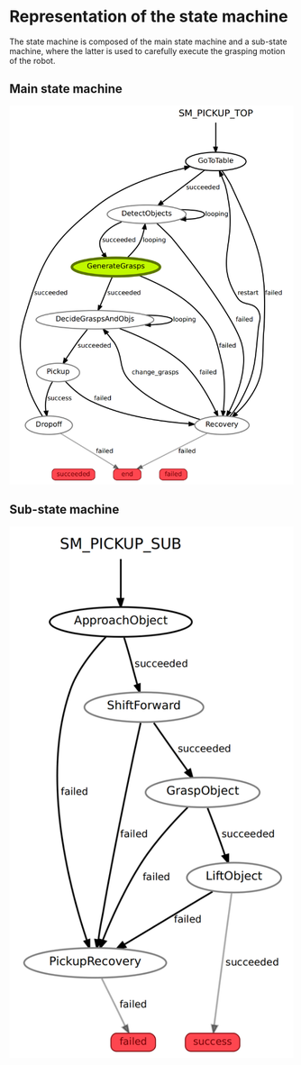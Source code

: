# Representation of the state machine

The state machine is composed of the main state machine and a sub-state machine, where the latter is used to carefully execute the grasping motion of the robot.

## Main state machine

![Main state machine](https://raw.githubusercontent.com/jucamohedano/ros_contact_graspnet/master/docs/state_machine.png)

## Sub-state machine

![Sub-state machine](https://raw.githubusercontent.com/jucamohedano/ros_contact_graspnet/master/docs/sub_state_machine.png)